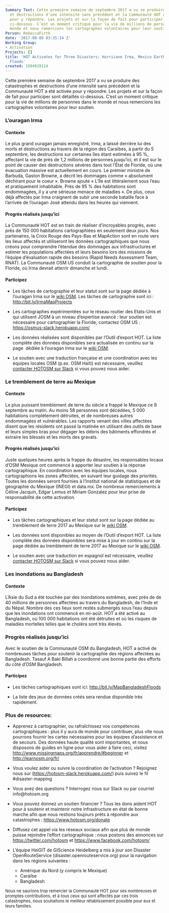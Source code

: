 ```yaml
---
Summary Text: Cette première semaine de septembre 2017 a vu se produire des catastrophes
  et destructions d’une intensité sans précédent et la Communauté HOT a été activée
  pour y répondre. Les projets et sur la façon de fait pour participer sont détaillés
  ci-dessous. C’est un moment critique pour la vie de millions de personnes dans le
  monde et nous remercions les cartographes volontaires pour leur soutien.
Person: RebeccaFirth
date: '2017-09-09 03:35:14 Z'
Working Group:
- Activation
Projects: []
title: 'HOT Activates for Three Disasters: Hurricane Irma, Mexico Earthquake, Bangladesh
  Floods'
created: 1504928114
---
```

<p dir="ltr">Cette première semaine de septembre 2017 a vu se produire des catastrophes et destructions d’une intensité sans précédent et la Communauté HOT a été activée pour y répondre. Les projets et sur la façon de fait pour participer sont détaillés ci-dessous. C’est un moment critique pour la vie de millions de personnes dans le monde et nous remercions les cartographes volontaires pour leur soutien.</p><h3 dir="ltr">L’ouragan Irma</h3><h4 dir="ltr">Contexte</h4><p dir="ltr">Le plus grand ouragan jamais enregistré, Irma, a laissé derrière lui des morts et destructions au travers de la région des Caraïbes, à partir du 5 septembre, les destructions sur certaines îles étant estimées à 95 %, affectant la vie de près de 1,2 millions de personnes jusqu’ici, et il est sur le point de causer des destructions sévères dans tout l’État de Floride, où une évacuation massive est actuellement en cours. Le premier ministre de Barbuda, Gaston Browne, a décrit les dommages comme « absolument déchirant pour le coeur ». Browne ajoute « L’île est littéralement sous l’eau et pratiquement inhabitable. Près de 95 % des habitations sont endommagées, il y a une sérieuse menace de maladies ». De plus, ceux déjà affectés par Irma craignent de subir une seconde bataille face à l’arrivée de l’ouragan José attendu dans les heures qui viennent.</p><h4 dir="ltr">Progrès réalisés jusqu’ici</h4><p dir="ltr">La Communauté HOT est en train de réaliser d’incroyables progrès, avec près de 150 000 habitations cartographiées en seulement deux jours. Nos partenaires, la Croix Rouge des Pays-Bas et MapAction sont en route vers les lieux affectés et utiliseront les données cartographiques que nous créons pour comprendre l’étendue des dommages aux infrastructures et estimer les populations affectées et leurs besoins lors des missions de l’équipe d’évaluation rapide des besoins (Rapid Needs Assessment Team, RNAT). La Communauté OSM US conduit la cartographie de soutien pour la Floride, où Irma devrait atterrir dimanche et lundi.</p><h4 dir="ltr">Participez</h4><ul><li dir="ltr"><p dir="ltr">Les tâches de cartographie et leur statut sont sur la page dédiée à l’ouragan Irma sur le <a href="https://wiki.openstreetmap.org/wiki/FR:2017%20Hurricane%20Irma">wiki OSM</a>. Les tâches de cartographie sont ici : <a href="http://bit.ly/IrmaMapProjects">http://bit.ly/IrmaMapProjects</a></p></li><li dir="ltr"><p dir="ltr">Les cartographes expérimentées sur le réseau routier des Etats-Unis et qui utilisent JOSM à un niveau d’expertise avancé : leur soutien est nécessaire pour cartographier la Floride, contactez OSM US : <a href="https://osmus-slack.herokuapp.com/">https://osmus-slack.herokuapp.com/</a></p></li><li dir="ltr"><p dir="ltr">Les données réalisées sont disponibles par l’Outil d’export HOT. La liste complète des données disponibles sera actualisée en continu sur la page &nbsp;dédiée à l’ouragan Irma sur le <a href="https://wiki.openstreetmap.org/wiki/FR:2017%20Hurricane%20Irma">wiki OSM</a>.</p></li><li dir="ltr"><p dir="ltr">Le soutien avec une traduction française et une coordination avec les équipes locales OSM (p.ex. OSM Haïti) est nécessaire, veuillez <a href="http://hotosm.slack.com/">contacter HOTOSM sur Slack</a> si vous pouvez nous aider.</p></li></ul><h3 dir="ltr">Le tremblement de terre au Mexique</h3><h4 dir="ltr">Contexte</h4><p dir="ltr">Le plus puissant tremblement de terre du siècle a frappé le Mexique ce 8 septembre au matin. Au moins 58 personnes sont décédées, 5 000 habitations complètement détruites, et de nombreuses autres endommagées et vulnérables. Les rapports venant des villes affectées disent que les résidents ont passé la matinée en utilisant des outils de base et leurs simples bras pour dégager les débris des bâtiments effondrés et extraire les blessés et les morts des gravats.</p><h4 dir="ltr">Progrès réalisés jusqu’ici</h4><p dir="ltr">Juste quelques heures après la frappe du désastre, les responsables locaux d’OSM Mexique ont commencé à apporter leur soutien à la réponse cartographique. En coordination avec les équipes locales, nous cartographions les zones affectées, en suivant leur guidage des priorités. Toutes les données seront fournies à l’Institut national de statistiques et de géographie du Mexique (INEGI) et data.mx. De nombreux remerciements à Céline Jacquin, Edgar Lemus et Miriam Gonzalez pour leur prise de responsabilité de cette activation.</p><h4 dir="ltr">Participez</h4><ul><li dir="ltr"><p dir="ltr">Les tâches cartographiques et leur statut sont sur la page dédiée au tremblement de terre 2017 au Mexique sur le <a href="https://wiki.openstreetmap.org/wiki/2017_Mexico_Earthquake">wiki OSM</a>.</p></li><li dir="ltr"><p dir="ltr">Les données sont disponibles au moyen de l’Outil d’export HOT. La liste complète des données disponibles sera mise à jour en continu sur la page dédiée au tremblement de terre 2017 au Mexique sur le <a href="https://wiki.openstreetmap.org/wiki/2017_Mexico_Earthquake">wiki OSM</a>.</p></li><li dir="ltr"><p dir="ltr">Le soutien avec une traduction en espagnol est nécessaire, veuillez <a href="http://hotosm.slack.com/">contacter HOTOSM sur Slack</a> si vous pouvez nous aider.</p></li></ul><h3 dir="ltr">Les inondations au Bangladesh</h3><h4 dir="ltr">Contexte</h4><p dir="ltr">L’Asie du Sud a été touchée par des inondations extrêmes, avec près de de 40 millions de personnes affectées au travers du Bangladesh, de l’Inde et du Népal. Nombre des ces lieux sont restés submergés sous l’eau depuis que les inondations ont commencé en mi-août. HOT a été activé au Bangladesh, où 100 000 habitations ont été détruites et où les risques de maladies mortelles telles que le choléra sont très élevés.</p><h3 dir="ltr">Progrès réalisés jusqu’ici</h3><p dir="ltr">Avec le soutien de la Communauté OSM du Bangladesh, HOT a activé de nombreuses tâches pour soutenir la cartographie des régions affectées au Bangladesh. Tasauf A Baki Billah a coordonné une bonne partie des efforts du côté d’OSM Bangladesh.</p><h4 dir="ltr">Participez</h4><ul><li dir="ltr"><p dir="ltr">Les tâches cartographiques sont ici: <a href="http://bit.ly/MapBangladeshFloods">http://bit.ly/MapBangladeshFloods</a></p></li><li dir="ltr"><p dir="ltr">La liste des jeux de données créés sera rendue disponible très rapidement.</p></li></ul><h3 dir="ltr">Plus de resources:</h3><ul><li dir="ltr"><p dir="ltr">Apprenez à cartographier, ou rafraîchissez vos compétences cartographiques : plus il y aura de monde pour contribuer, plus vite nous pourrons fournir les cartes nécessaires pour les équipes d’assistance et de secours. Des données haute qualité sont importantes, et nous disposons de guides en ligne pour vous aider à faire ceci, visitez <a href="http://www.missingmaps.org/fr/apprendre/#beginner">http://www.missingmaps.org/fr/apprendre/#beginner</a> et <a href="http://learnosm.org/fr/">http://learnosm.org/fr/</a></p></li><li dir="ltr"><p dir="ltr">Vous voulez aider ou suivre la coordination de l’activation ? Rejoignez nous sur (<a href="https://hotosm-slack.herokuapp.com/">https://hotosm-slack.herokuapp.com/</a>) puis suivez le fil #disaster-mapping</p></li><li dir="ltr"><p dir="ltr">Vous avez des questions ? Interrogez nous sur Slack ou par courriel info@hotosm.org</p></li><li dir="ltr"><p dir="ltr">Vous pouvez donnez un soutien financier ? Tous les dons aident HOT pour à soutenir et maintenir notre infrastructure en état de bonne marche afin que nous restions toujours prêts à répondre aux catastrophes : <a href="https://www.hotosm.org/donate">https://www.hotosm.org/donate</a></p></li><li dir="ltr"><p dir="ltr">Diffusez cet appel via les réseaux sociaux afin que plus de monde puisse rejoindre l’effort cartographique : nous postons des annonces sur <a href="https://twitter.com/hotosm">https://twitter.com/hotosm</a> et <a href="https://www.facebook.com/hotosm/">https://www.facebook.com/hotosm/</a></p></li><li dir="ltr"><p dir="ltr">L’équipe HeiGIT de GIScience Heidelberg a mis à jour son Disaster OpenRouteService (disaster.openrouteservice.org) pour la navigation dans les régions suivantes :</p></li><ul><li>Amérique du Nord (y compris le Mexique)</li><li>Caraïbe</li><li>Bangladesh</li></ul></ul><p><span style="font-size: 13.008px;">Nous ne saurions trop remercier la Communauté HOT pour ses nombreuses et promptes contributions, et à tous ceux qui sont affectés par ces trois catastrophes, nous souhaitons le meilleur rétablissement possible pour eux et leurs familles.</span></p>
